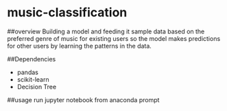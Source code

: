 # music-classification

##overview
Building a model and feeding it sample data based on the preferred genre of music for existing users so the model makes predictions for other users by learning the patterns in the data.


##Dependencies

  * pandas
  * scikit-learn
  * Decision Tree
  
##usage
 run jupyter notebook from anaconda prompt

